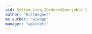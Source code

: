 ```yaml
---
uid: System.Linq.IOrderedQueryable`1
author: "BillWagner"
ms.author: "wiwagn"
manager: "wpickett"
---
```

